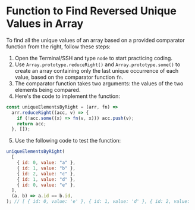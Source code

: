 # Function to Find Reversed Unique Values in Array

To find all the unique values of an array based on a provided comparator function from the right, follow these steps:

1. Open the Terminal/SSH and type `node` to start practicing coding.
2. Use `Array.prototype.reduceRight()` and `Array.prototype.some()` to create an array containing only the last unique occurrence of each value, based on the comparator function `fn`.
3. The comparator function takes two arguments: the values of the two elements being compared.
4. Here's the code to implement the function:

```js
const uniqueElementsByRight = (arr, fn) =>
  arr.reduceRight((acc, v) => {
    if (!acc.some((x) => fn(v, x))) acc.push(v);
    return acc;
  }, []);
```

5. Use the following code to test the function:

```js
uniqueElementsByRight(
  [
    { id: 0, value: "a" },
    { id: 1, value: "b" },
    { id: 2, value: "c" },
    { id: 1, value: "d" },
    { id: 0, value: "e" },
  ],
  (a, b) => a.id == b.id,
); // [ { id: 0, value: 'e' }, { id: 1, value: 'd' }, { id: 2, value: 'c' } ]
```
